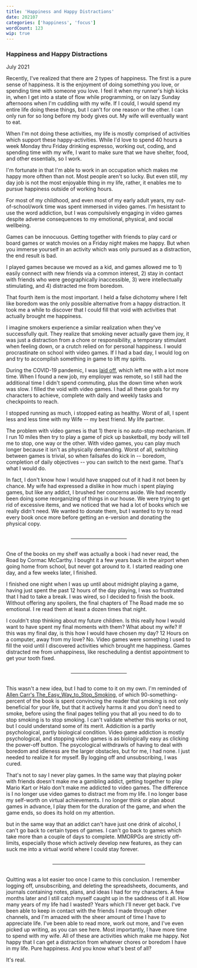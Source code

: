 ```yaml
---
title: 'Happiness and Happy Distractions'
date: 202107
categories: ['happiness', 'focus']
wordCount: 123
wip: true
---
```


### Happiness and Happy Distractions

July 2021

Recently, I've realized that there are 2 types of happiness. The first is a pure sense of happiness. It is the enjoyment of doing something you love, or spending time with someone you love. I feel it when my runner's high kicks in, when I get into a state of flow while programming, or on lazy Sunday afternoons when I'm cuddling with my wife. If I could, I would spend my entire life doing these things, but I can't for one reason or the other. I can only run for so long before my body gives out. My wife will eventually want to eat. 

When I'm not doing these activities, my life is mostly comprised of activities which support these happy-activities. While I'd love to spend 40 hours a week Monday thru Friday drinking espresso, working out, coding, and spending time with my wife, I want to make sure that we have shelter, food, and other essentials, so I work. 

I'm fortunate in that I'm able to work in an occupation which makes me happy more ofthen than not. Most people aren't so lucky. But even still, my day job is not the most enjoyable thing in my life, rather, it enables me to pursue happiness outside of working hours.

For most of my childhood, and even most of my early adult years, my out-of-school/work time was spent immersed in video games. I'm hesistant to use the word addiction, but I was compulsively engaging in video games despite adverse consequences to my emotional, physical, and social wellbeing. 

Games can be innocuous. Getting together with friends to play card or board games or watch movies on a Friday night makes me happy. But when you immerse yourself in an activity which was only pursued as a distraction, the end result is bad.

I played games because we moved as a kid, and games allowed me to 1) easily connect with new friends via a common interest, 2) stay in contact with friends who were geographically inaccessible, 3) were intellectually stimulating, and 4) distracted me from boredom.

That fourth item is the most important. I held a false dichotomy where I felt like boredom was the only possible alternative from a happy distraction. It took me a while to discover that I could fill that void with activities that actually brought me happiness. 

I imagine smokers experience a similar realization when they've successfully quit. They realize that smoking never actually gave them joy, it was just a distraction from a chore or responsibility, a temporary stimulant when feeling down, or a crutch relied on for personal happiness. I would procrastinate on school with video games. If I had a bad day, I would log on and try to accomplish something in game to lift my spirits. 

During the COVID-19 pandemic, I was [laid off](/writings/), which left me with a lot more time. When I found a new job, my employer was remote, so I still had the additional time I didn't spend commuting, plus the down time when work was slow. I filled the void with video games. I had all these goals for my characters to achieve, complete with daily and weekly tasks and checkpoints to reach. 

I stopped running as much, i stopped eating as healthy. Worst of all, I spent less and less time with my Wife -- my best friend. My life partner. 

The problem with video games is that 1) there is no auto-stop mechanism. If I run 10 miles then try to play a game of pick up basketball, my body will tell me to stop, one way or the other. With video games, you can play much longer because it isn't as physically demanding. Worst of all, switching between games is trivial, so when failsafes do kick in -- boredom, completion of daily objectives -- you can switch to the next game. That's what I would do. 

In fact, I don't know how I would have snapped out of it had it not been by chance. My wife had expressed a dislike in how much i spent playing games, but like any addict, I brushed her concerns aside. We had recently been doing some reorganizing of things in our house. We were trying to get rid of excessive items, and we noticed that we had a lot of books which we really didn't need. We wanted to donate them, but I wanted to try to read every book once more before getting an e-version and donating the physical copy. 

<hr style='max-width: 30%; margin: 2rem auto;' /> 

One of the books on my shelf was actually a book i had never read, the Road by Cormac McCarthy. I bought it a few years back in the airport when going home from school, but never got around to it. I started reading one day, and a few weeks later, I finished.

I finished one night when I was up until about midnight playing a game, having just spent the past 12 hours of the day playing, I was so frustrated that I had to take a break. I was wired, so I decided to finish the book. Without offering any spoilers, the final chapters of The Road made me so emotional. I re read them at least a dozen times that night. 

I couldn't stop thinking about my future children. Is this really how I would want to have spent my final moments with them? What about my wife? If this was my final day, is this how I would have chosen my day? 12 Hours on a computer, away from my love? No. Video games were something I used to fill the void until I discovered activities which brought me happiness. Games distracted me from unhappiness, like rescheduling a dentist appointment to get your tooth fixed.

<hr style='max-width: 30%; margin: 2rem auto;' /> 

This wasn't a new idea, but I had to come to it on my own. I'm reminded of [Allen Carr's The_Easy_Way_to_Stop_Smoking](https://en.wikipedia.org/wiki/The_Easy_Way_to_Stop_Smoking), of which 90-something-percent of the book is spent convincing the reader that smoking is not only beneficial for your life, but that it actively harms it and you don't need to smoke, before using the final pages telling you that all you need to do to stop smoking is to stop smoking. I can't validate whether this works or not, but I could understand some of its merit. Addicition is a partly psychological, partly biological condition. Video game addiction is mostly psychological, and stopping video games is as biologically easy as clicking the power-off button. The psycological withdrawls of having to deal with boredom and idleness are the larger obstacles, but for me, I had none. I just needed to realize it for myself. By logging off and unsubscribing, I was cured.

That's not to say I never play games. In the same way that playing poker with friends doesn't make me a gambling addict, getting together to play Mario Kart or Halo don't make me addicted to video games. The difference is I no longer use video games to distract me from my life. I no longer base my self-worth on virtual achievements. I no longer think or plan about games in advance, I play them for the duration of the game, and when the game ends, so does its hold on my attention. 

but in the same way that an addict can't have just one drink of alcohol, I can't go back to certain types of games. I can't go back to games which take more than a couple of days to complete. MMORPGs are strictly off-limits, especially those which actively develop new features, as they can suck me into a virtual world where I could stay forever. 

<hr style='max-width: 50%; margin: 2rem auto;' /> 

Quitting was a lot easier too once I came to this conclusion. I remember logging off, unsubscribing, and deleting the spreadsheets, documents, and journals containing notes, plans, and ideas I had for my characters. A few months later and I still catch myself caught up in the saddness of it all. How many years of my life had I wasted? Years which I'll never get back. I've been able to keep in contact with the friends I made through other channels, and I'm amazed with the sheer amount of time I have to appreciate life. I've been able to read more, work out more, and I've even picked up writing, as you can see here. Most importantly, I have more time to spend with my wife. All of these are activities which make me happy. Not happy that I can get a distraction from whatever chores or boredom I have in my life. Pure happiness. And you know what's best of all?

It's real.
<!-- 
<br>
<br>
<br>
<br>
<hr style='max-width: 50%; margin: 2rem auto;' /> 
##### Notes:
[0](#0) <span id='note0'>Something</span> -->